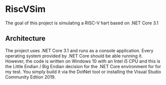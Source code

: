 # RiscVSim
The goal of this project is simulating a RISC-V hart based on .NET Core 3.1 

## Architecture
The project uses .NET Core 3.1 and runs as a console application. Every operating system provided by .NET Core should be able running it. 
However, the code is written on Windows 10 with an Intel i5 CPU and this is the Little Endian / Big Endian decision for the .NET Core environment for for my test. You simply build it via the DotNet tool or installing the Visual Studio Community Edtion 2019.


